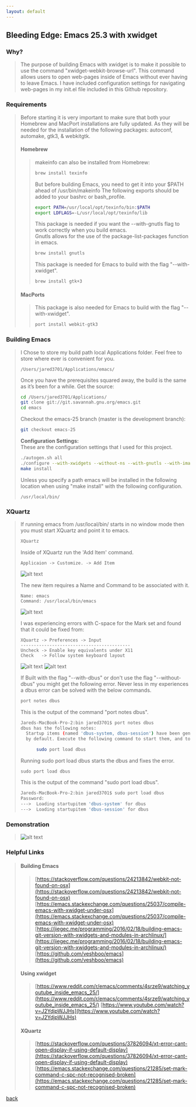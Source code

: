```yaml
---
layout: default
---
```


## Bleeding Edge: Emacs 25.3 with xwidget
### Why?
> The purpose of building Emacs with xwidget is to make it possible to use the command "xwidget-webkit-browse-url".  This command allows users to open web-pages inside of Emacs without ever having to leave Emacs.  I have included configuration settings for navigating web-pages in my init.el file included in this Github repository.

### Requirements
> Before starting it is very important to make sure that both your Homebrew and MacPort installations are fully updated.  As they will be needed for the installation of the following packages: autoconf, automake, gtk3, & webkitgtk.  
>
> #### Homebrew
>> makeinfo can also be installed from Homebrew:
>> ```bash
>> brew install texinfo
>> ```
>> 
>> But before building Emacs, you need to get it into your $PATH ahead of /usr/bin/makeinfo
>> The following exports should be added to your bashrc or bash_profile.
>> ```bash
>> export PATH=/usr/local/opt/texinfo/bin:$PATH
>> export LDFLAGS=-L/usr/local/opt/texinfo/lib
>> ```
>>
>> This package is needed if you want the --with-gnutls flag to work correctly when you build emacs.  
>> Gnutls allows for the use of the package-list-packages function in emacs.
>> ```bash
>> brew install gnutls
>> ```
>> 
>> This package is needed for Emacs to build with the flag "--with-xwidget".
>> ```bash
>> brew install gtk+3
>> ```
>
>#### MacPorts
>> This package is also needed for Emacs to build with the flag "--with-xwidget".
>> ```bash
>> port install webkit-gtk3
>> ``` 

### Building Emacs
> I Chose to store my build path local Applications folder.  Feel free to store where ever is convenient for you.  
> ```
> /Users/jared3701/Applications/emacs/
> ```
>
> Once you have the prerequisites squared away, the build is the same as it’s been for a while. Get the source:  
> ```bash
> cd /Users/jared3701/Applications/
> git clone git://git.savannah.gnu.org/emacs.git
> cd emacs
> ```
>
> Checkout the emacs-25 branch (master is the development branch):  
> ```bash
> git checkout emacs-25
> ```
>
> __Configuration Settings:__  
> These are the configuration settings that I used for this project.  
> ```bash
> ./autogen.sh all
> ./configure --with-xwidgets --without-ns --with-gnutls --with-imagemagick --without-dbus --with-x
> make install
> ```
>
> Unless you specify a path emacs will be installed in the following location when using "make install" with the following configuration.
> ```
> /usr/local/bin/
> ```

### XQuartz
>
> If running emacs from /usr/local/bin/ starts in no window mode then you must start XQuartz and point it to emacs.  
> ```bash
> XQuartz
> ```
>
> Inside of XQuartz run the 'Add Item' command.  
> ```
> Applicaion -> Customize. -> Add Item
> ```
> ![alt text](../images/XQuartz_Applications_Customize.png "Applicaion -> Customize")
>
> The new item requires a Name and Command to be associated with it.  
> ```
> Name: emacs
> Command: /usr/local/bin/emacs
> ```
> ![alt text](../images/XQuartz_Application_emacs_setup.png "Applicaion -> Customize -> emacs")
>
> I was experiencing errors with C-space for the Mark set and found that it could be fixed from:
> ```
> XQuartz -> Preferences -> Input
> ------------------------------------------
> Uncheck -> Enable key equivalents under X11
> Check   -> Follow system keyboard layout
> ```
> ![alt text](../images/XQuartz_preferences.png "Applicaion -> Customize -> emacs")
> ![alt text](../images/XQuartz_input_preferences.png "Applicaion -> Customize -> emacs")
> 
> If Built with the flag "--with-dbus" or don't use the flag "--without-dbus" you might get the following error. Never less in my experiences a dbus error can be solved with the below commands.  
> ```bash
> port notes dbus
> ```
>
> This is the output of the command "port notes dbus".  
> ```bash
> Jareds-MacBook-Pro-2:bin jared3701$ port notes dbus
> dbus has the following notes:
>   Startup items (named 'dbus-system, dbus-session') have been generated that will aid in starting dbus with launchd. They are disabled
>   by default. Execute the following command to start them, and to cause them to launch at startup:
>
>       sudo port load dbus
> ```
>
> Running sudo port load dbus starts the dbus and fixes the error.  
> ```
> sudo port load dbus
> ```
>
> This is the output of the command "sudo port load dbus".
> ```bash
> Jareds-MacBook-Pro-2:bin jared3701$ sudo port load dbus
> Password:
> --->  Loading startupitem 'dbus-system' for dbus
> --->  Loading startupitem 'dbus-session' for dbus
> ```

### Demonstration
> ![alt text](../images/emacs_as_browser.png "Emacs as a browser")

### Helpful Links
> #### Building Emacs
>> [https://stackoverflow.com/questions/24213842/webkit-not-found-on-osx](https://stackoverflow.com/questions/24213842/webkit-not-found-on-osx)
>> [https://emacs.stackexchange.com/questions/25037/compile-emacs-with-xwidget-under-osx](https://emacs.stackexchange.com/questions/25037/compile-emacs-with-xwidget-under-osx)
>> [https://jiegec.me/programming/2016/02/18/building-emacs-git-version-with-xwidgets-and-modules-in-archlinux/](https://jiegec.me/programming/2016/02/18/building-emacs-git-version-with-xwidgets-and-modules-in-archlinux/)
>> [https://github.com/veshboo/emacs](https://github.com/veshboo/emacs)
>
> #### Using xwidget
>> [https://www.reddit.com/r/emacs/comments/4srze9/watching_youtube_inside_emacs_25/](https://www.reddit.com/r/emacs/comments/4srze9/watching_youtube_inside_emacs_25/)
>> [https://www.youtube.com/watch?v=J2YdjpWJJHs](https://www.youtube.com/watch?v=J2YdjpWJJHs)
>
> #### XQuartz
>> [https://stackoverflow.com/questions/37826094/xt-error-cant-open-display-if-using-default-display](https://stackoverflow.com/questions/37826094/xt-error-cant-open-display-if-using-default-display)
>> [https://emacs.stackexchange.com/questions/21285/set-mark-command-c-spc-not-recognised-broken](https://emacs.stackexchange.com/questions/21285/set-mark-command-c-spc-not-recognised-broken)

[back](.././)
